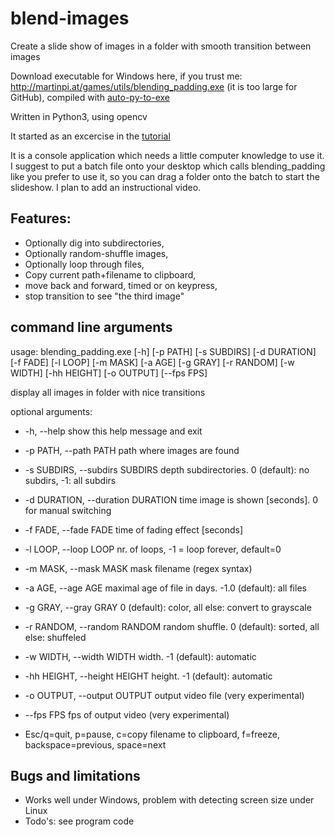 # blend-images

Create a slide show of images in a folder with smooth transition between images

Download executable for Windows here, if you trust me: http://martinpi.at/games/utils/blending_padding.exe  (it is too large for GitHub),
compiled with [auto-py-to-exe](https://pypi.org/project/auto-py-to-exe/)

Written in Python3, using opencv

It started as an excercise in the [tutorial](https://opencv-python-tutroals.readthedocs.io/en/latest/py_tutorials/py_core/py_image_arithmetics/py_image_arithmetics.html "Arithmetic Operations")

It is a console application which needs a little computer knowledge to use it. I suggest to put a batch file onto your desktop which calls blending_padding like you prefer to use it, so you can drag a folder onto the batch to start the slideshow. I plan to add an instructional video. 

## Features:

* Optionally dig into subdirectories, 
* Optionally random-shuffle images, 
* Optionally loop through files, 
* Copy current path+filename to clipboard, 
* move back and forward, timed or on keypress, 
* stop transition to see "the third image"

## command line arguments

usage: blending_padding.exe [-h] [-p PATH] [-s SUBDIRS] [-d DURATION]
                            [-f FADE] [-l LOOP] [-m MASK] [-a AGE] [-g GRAY]
                            [-r RANDOM] [-w WIDTH] [-hh HEIGHT] [-o OUTPUT]
                            [--fps FPS]

display all images in folder with nice transitions

optional arguments:
*  -h, --help            show this help message and exit
*  -p PATH, --path PATH  path where images are found
*  -s SUBDIRS, --subdirs SUBDIRS
                        depth subdirectories. 0 (default): no subdirs, -1: all
                        subdirs
*  -d DURATION, --duration DURATION
                        time image is shown [seconds]. 0 for manual switching
*  -f FADE, --fade FADE  time of fading effect [seconds]
*  -l LOOP, --loop LOOP  nr. of loops, -1 = loop forever, default=0
*  -m MASK, --mask MASK  mask filename (regex syntax)
*  -a AGE, --age AGE     maximal age of file in days. -1.0 (default): all files
*  -g GRAY, --gray GRAY  0 (default): color, all else: convert to grayscale
*  -r RANDOM, --random RANDOM
                        random shuffle. 0 (default): sorted, all else:
                        shuffeled
*  -w WIDTH, --width WIDTH
                        width. -1 (default): automatic
*  -hh HEIGHT, --height HEIGHT
                        height. -1 (default): automatic
*  -o OUTPUT, --output OUTPUT
                        output video file (very experimental)
*  --fps FPS             fps of output video (very experimental)

* Esc/q=quit, p=pause, c=copy filename to clipboard, f=freeze,
backspace=previous, space=next
## Bugs and limitations
* Works well under Windows, problem with detecting screen size under Linux
* Todo's: see program code
